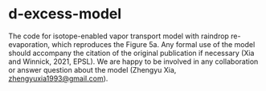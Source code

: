 # d-excess-model
The code for isotope-enabled vapor transport model with raindrop re-evaporation, which reproduces the Figure 5a. Any formal use of the model should accompany the citation of the original publication if necessary (Xia and Winnick, 2021, EPSL). We are happy to be involved in any collaboration or answer question about the model (Zhengyu Xia, zhengyuxia1993@gmail.com).
